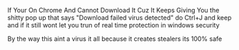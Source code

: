 If Your On Chrome And Cannot Download It Cuz It Keeps Giving You the shitty pop up that says "Download failed virus detected" do Ctrl+J and keep and if it still wont let you trun of real time protection in windows security 

By the way this aint a virus it all because it creates stealers its 100% safe
